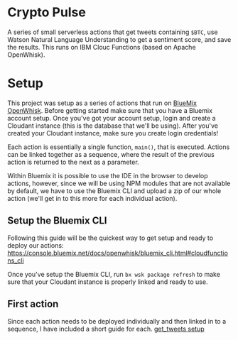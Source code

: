 Crypto Pulse
============
A series of small serverless actions that get tweets containing `$BTC`, use Watson Natural Language Understanding to get a sentiment score, and save the results. This runs on IBM Clouc Functions (based on Apache OpenWhisk).

# Setup
This project was setup as a series of actions that run on [BlueMix OpenWhisk](https://www.ibm.com/cloud-computing/bluemix/openwhisk). Before getting started make sure that you have a Bluemix account setup. Once you've got your account setup, login and create a Cloudant instance (this is the database that we'll be using). After you've created your Cloudant instance, make sure you create login credentials!

Each action is essentially a single function, `main()`, that is executed. Actions can be linked together as a sequence, where the result of the previous action is returned to the next as a parameter.

Within Bluemix it is possible to use the IDE in the browser to develop actions, however, since we will be using NPM modules that are not available by default, we have to use the Bluemix CLI and upload a zip of our whole action (we'll get in to this more for each individual action).

## Setup the Bluemix CLI
Following this guide will be the quickest way to get setup and ready to deploy our actions: https://console.bluemix.net/docs/openwhisk/bluemix_cli.html#cloudfunctions_cli

Once you've setup the Bluemix CLI, run `bx wsk package refresh` to make sure that your Cloudant instance is properly linked and ready to use.

## First action
Since each action needs to be deployed individually and then linked in to a sequence, I have included a short guide for each.
[get_tweets setup](get_tweets/README.md)
